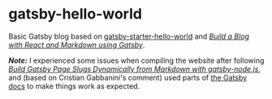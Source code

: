 # gatsby-hello-world

Basic Gatsby blog based on [gatsby-starter-hello-world](https://github.com/gatsbyjs/gatsby-starter-hello-world) and [_Build a Blog with React and Markdown using Gatsby_](https://egghead.io/courses/build-a-blog-with-react-and-markdown-using-gatsby).

***Note:*** I experienced some issues when compiling the website after following [_Build Gatsby Page Slugs Dynamically from Markdown with gatsby-node.js_](https://egghead.io/lessons/gatsby-build-gatsby-page-slugs-dynamically-from-markdown-with-gatsby-node-js), and (based on Cristian Gabbanini's comment) used parts of [the Gatsby docs](https://www.gatsbyjs.org/docs/adding-markdown-pages/#create-static-pages-using-gatsbys-node-api) to make things work as expected.
